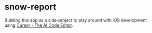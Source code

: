 # snow-report
Building this app as a side-project to play around with iOS development using [Cursor - The AI Code Editor](https://www.cursor.com/).
